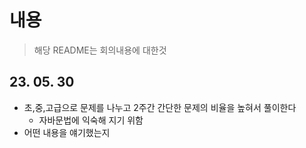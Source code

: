 # 내용
> 해당 README는 회의내용에 대한것

## 23. 05. 30 
- 초,중,고급으로 문제를 나누고 2주간 간단한 문제의 비율을 높혀서 풀이한다
  - 자바문법에 익숙해 지기 위함
- 어떤 내용을 얘기했는지